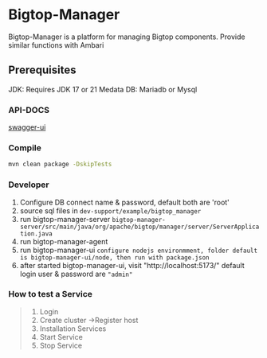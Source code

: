 # Bigtop-Manager

Bigtop-Manager is a platform for managing Bigtop components. Provide similar functions with Ambari

## Prerequisites

JDK: Requires JDK 17 or 21
Medata DB: Mariadb or Mysql

### API-DOCS
[swagger-ui](http://localhost:8080/swagger-ui/index.html)

### Compile
```bash
mvn clean package -DskipTests
```

### Developer
1. Configure DB connect name & password, default both are 'root'
2. source sql files in `dev-support/example/bigtop_manager`
3. run bigtop-manager-server `bigtop-manager-server/src/main/java/org/apache/bigtop/manager/server/ServerApplication.java`
4. run bigtop-manager-agent
5. run bigtop-manager-ui `configure nodejs environmment, folder default is bigtop-manager-ui/node, then run with package.json`
6. after started bigtop-manager-ui, visit "http://localhost:5173/" default login user & password are `"admin"`

### How to test a Service
> 1. Login
> 2. Create cluster ->Register host
> 3. Installation Services
> 4. Start Service
> 5. Stop Service

